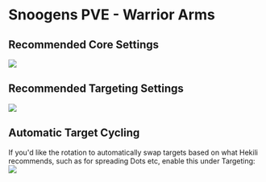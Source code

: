 # Snoogens PVE - Warrior Arms
## Recommended Core Settings  
![](https://i.imgur.com/wPPCltn.png)   

## Recommended Targeting Settings  
![](https://i.imgur.com/NyG4Wmr.png)  

## Automatic Target Cycling  
If you'd like the rotation to automatically swap targets based on what Hekili recommends, such as for spreading Dots etc, enable this under Targeting:  
![](https://i.imgur.com/1rDyIp7.png)  